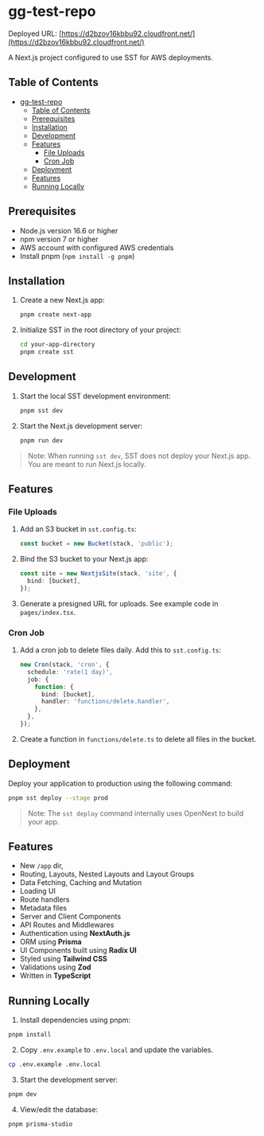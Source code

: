 # gg-test-repo

Deployed URL: [https://d2bzov16kbbu92.cloudfront.net/](https://d2bzov16kbbu92.cloudfront.net/)

A Next.js project configured to use SST for AWS deployments.

## Table of Contents

- [gg-test-repo](#gg-test-repo)
  - [Table of Contents](#table-of-contents)
  - [Prerequisites](#prerequisites)
  - [Installation](#installation)
  - [Development](#development)
  - [Features](#features)
    - [File Uploads](#file-uploads)
    - [Cron Job](#cron-job)
  - [Deployment](#deployment)
  - [Features](#features-1)
  - [Running Locally](#running-locally)

## Prerequisites

- Node.js version 16.6 or higher
- npm version 7 or higher
- AWS account with configured AWS credentials
- Install pnpm (`npm install -g pnpm`)

## Installation

1. Create a new Next.js app:

   ```bash
   pnpm create next-app
   ```

2. Initialize SST in the root directory of your project:

   ```bash
   cd your-app-directory
   pnpm create sst
   ```

## Development

1. Start the local SST development environment:

   ```bash
   pnpm sst dev
   ```

2. Start the Next.js development server:

   ```bash
   pnpm run dev
   ```

> Note: When running `sst dev`, SST does not deploy your Next.js app. You are meant to run Next.js locally.

## Features

### File Uploads

1. Add an S3 bucket in `sst.config.ts`:

   ```typescript
   const bucket = new Bucket(stack, 'public');
   ```

2. Bind the S3 bucket to your Next.js app:

   ```typescript
   const site = new NextjsSite(stack, 'site', {
     bind: [bucket],
   });
   ```

3. Generate a presigned URL for uploads. See example code in `pages/index.tsx`.

### Cron Job

1. Add a cron job to delete files daily. Add this to `sst.config.ts`:

   ```typescript
   new Cron(stack, 'cron', {
     schedule: 'rate(1 day)',
     job: {
       function: {
         bind: [bucket],
         handler: 'functions/delete.handler',
       },
     },
   });
   ```

2. Create a function in `functions/delete.ts` to delete all files in the bucket.

## Deployment

Deploy your application to production using the following command:

```bash
pnpm sst deploy --stage prod
```

> Note: The `sst deploy` command internally uses OpenNext to build your app.

## Features

- New `/app` dir,
- Routing, Layouts, Nested Layouts and Layout Groups
- Data Fetching, Caching and Mutation
- Loading UI
- Route handlers
- Metadata files
- Server and Client Components
- API Routes and Middlewares
- Authentication using **NextAuth.js**
- ORM using **Prisma**
- UI Components built using **Radix UI**
- Styled using **Tailwind CSS**
- Validations using **Zod**
- Written in **TypeScript**

## Running Locally

1. Install dependencies using pnpm:

```sh
pnpm install
```

2. Copy `.env.example` to `.env.local` and update the variables.

```sh
cp .env.example .env.local
```

3. Start the development server:

```sh
pnpm dev
```

4. View/edit the database:

```sh
pnpm prisma-studio
```
